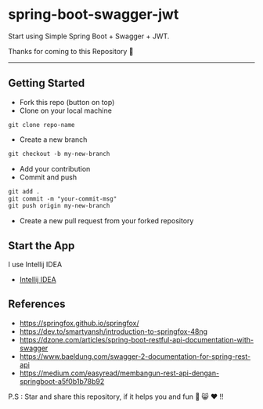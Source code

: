 # spring-boot-swagger-jwt
Start using Simple Spring Boot + Swagger + JWT.

Thanks for coming to this Repository 🙏

---


## Getting Started

- Fork this repo (button on top)
- Clone on your local machine

```terminal
git clone repo-name
```

- Create a new branch

```markdown
git checkout -b my-new-branch
```
- Add your contribution
- Commit and push

```markdown
git add .
git commit -m "your-commit-msg"
git push origin my-new-branch
```

- Create a new pull request from your forked repository


## Start the App

I use Intellij IDEA
* [ Intellij IDEA ](https://www.jetbrains.com/idea/) 


## References

* https://springfox.github.io/springfox/
* https://dev.to/smartyansh/introduction-to-springfox-48ng
* https://dzone.com/articles/spring-boot-restful-api-documentation-with-swagger
* https://www.baeldung.com/swagger-2-documentation-for-spring-rest-api
* https://medium.com/easyread/membangun-rest-api-dengan-springboot-a5f0b1b78b92


P.S : Star and share this repository, if it helps you and fun :hugs: :smile_cat:  :heart: !!
